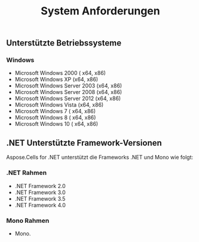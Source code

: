 ﻿---
title: System Anforderungen
second_title: Aspose.Finance for .NET
type: docs
weight: 50
url: /de/net/system-requirements/
description: Erfahren Sie mehr über die Systemanforderungen von C# Finance Library API auf Windows OS und .NET Frameworks.
---
## **Unterstützte Betriebssysteme**
### **Windows**
- Microsoft Windows 2000 ( x64, x86)
- Microsoft Windows XP (x64, x86)
- Microsoft Windows Server 2003 (x64, x86)
- Microsoft Windows Server 2008 (x64, x86)
- Microsoft Windows Server 2012 (x64, x86)
- Microsoft Windows Vista (x64, x86)
- Microsoft Windows 7 ( x64, x86)
- Microsoft Windows 8 ( x64, x86)
- Microsoft Windows 10 ( x64, x86)
## **.NET Unterstützte Framework-Versionen**
Aspose.Cells for .NET unterstützt die Frameworks .NET und Mono wie folgt:
### **.NET Rahmen**
- .NET Framework 2.0
- .NET Framework 3.0
- .NET Framework 3.5
- .NET Framework 4.0
### **Mono Rahmen**
- Mono.
